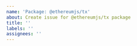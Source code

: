 ```yaml
---
name: 'Package: @ethereumjs/tx'
about: Create issue for @ethereumjs/tx package
title: ''
labels: ''
assignees: ''
---
```

